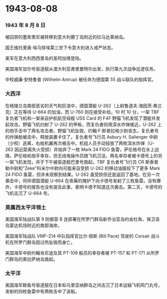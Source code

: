 # 1943-08-08

### 1943 年 8 月 8 日

被囚禁的墨索里尼被转移到意大利撒丁岛附近的拉马达莱纳岛。

国王维托里奥·埃马努埃莱三世下令意大利进入戒严状态。

美军在意大利西西里岛的圣阿加塔登陆。

美国海军加尔号驱逐舰从澳大利亚弗里曼特尔出发，执行第九次战争巡逻任务。

中校威廉·安特鲁普 (Wilhelm Antrup) 被任命为德国第 55 战斗联队的指挥官。

### 大西洋

在格陵兰岛南部恶劣的天气和巨浪中，德国潜艇
U-262（上尉鲁道夫·海因茨·弗兰克）正在等待 U-664 的加油，而 U-760
则在接受补给。10 时 10 分，一架 TBF 复仇者飞机和一架来自护航航空母舰 USS
Card 的 F4F 野猫飞机发现了潜艇并发起攻击。野猫飞机扫射了 U-262
的甲板，而复仇者则用深水炸弹接近。U-262
上的炮手击中了两名攻击者。野猫飞机坠毁，约翰·F·斯普拉格少尉丧生。复仇者号的炸弹舱被击中，释放装置卡住了。复仇者号飞行员
Asbury H. Sallenger
中尉（少校）逃离，右舷机翼再次被击中。机组人员手动投放了两枚深水炸弹（U-262
因近距离失火受损）并抛弃了一枚 Mark 24 FIDO
鱼雷，萨伦格号在水上迫降。萨伦格和炮手幸存，但无线电操作员随飞机沉没。两名幸存者被卡德号上的另一架飞机发现，并于下午被驱逐舰巴里号救起。TBF
复仇者号飞行员 CR 斯泰普勒中尉和"Zeke"科米尔中尉向可能来自受损 U-262
的移动油膜投下了更多 Mark 24 FIDO 鱼雷，但并未观察到结果。U-262
虽受损但还是返回了基地。在另一次袭击中，同伴德国潜艇 U-664
在夜幕的掩护下向卡德号发射了三枚鱼雷。没有爆炸，卡德号的报告也没有提及此事，表明卡德不知道这次袭击。第二天，卡德号的飞机击沉了
U-664 号。

### 英属西太平洋领土

美国海军陆战队第 9 防御营 B
连部署在所罗门群岛新乔治亚岛的金杜角，保卫该岛蒙达机场附近的南部海岸。

美国海军陆战队 VMF-214 中队指挥官比尔·佩斯 (Bill Pace) 驾驶的 Corsair
战斗机在所罗门群岛因过热坠毁而身亡。

美国海军中尉约翰肯尼迪及其 PT-109 船员的幸存者被 PT-157 和 PT-171
从所罗门群岛的奥拉萨纳岛救起。

### 太平洋

美国海军鲸鱼号驱逐舰在日本和马里亚纳群岛之间击沉了日本运输飞机鸣门丸号，发射的四枚鱼雷中有两枚击中了该船。